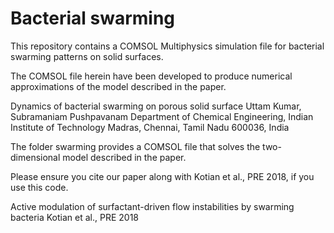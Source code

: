 # Bacterial swarming


This repository contains a COMSOL Multiphysics simulation file for bacterial swarming patterns on solid surfaces.

The COMSOL file herein have been developed to produce numerical approximations of the model described in the paper.

Dynamics of bacterial swarming on porous solid surface
Uttam Kumar, Subramaniam Pushpavanam
Department of Chemical Engineering, Indian Institute of Technology Madras, Chennai, Tamil Nadu 600036, India


The folder swarming provides a COMSOL file that solves the two-dimensional model described in the paper. 

Please ensure you cite our paper along with Kotian et al., PRE 2018, if you use this code.

Active modulation of surfactant-driven flow instabilities by swarming bacteria
Kotian et al., PRE 2018

